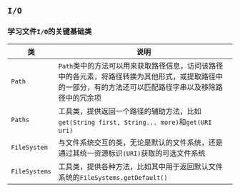## `I/O`

### 学习文件`I/O`的关键基础类

类 | 说明
--- | ---
`Path` | `Path`类中的方法可以用来获取路径信息，访问该路径中的各元素，将路径转换为其他形式，或提取路径中的一部分，有的方法还可以匹配路径字串以及移除路径中的冗余项
`Paths` | 工具类，提供返回一个路径的辅助方法，比如`get(String first, String... more)`和`get(URI uri)`
`FileSystem` | 与文件系统交互的类，无论是默认的文件系统，还是通过其统一资源标识`(URI)`获取的可选文件系统
`FileSystems` | 工具类，提供各种方法，比如其中用于返回默认文件系统的`FileSystems.getDefault()`